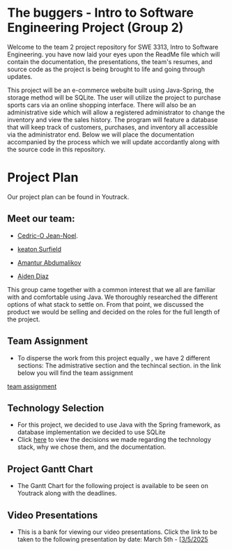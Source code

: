 # **The buggers - Intro to Software Engineering Project (Group 2)**

Welcome to the team 2 project repository for SWE 3313, Intro to Software Engineering. you have now laid your eyes upon the ReadMe file which will contain the documentation, the presentations, the team's resumes, and source code as the project is being brought to life and going through updates. 

This project will be an e-commerce website built using Java-Spring, the storage method will be SQLite.
The user will utilize the project to purchase sports cars via an online shopping interface. 
There will also be an administrative side which will allow a registered administrator to change the inventory and view the sales history.
The program will feature a database that will keep track of customers, purchases, and inventory all accessible via the administrator end.
Below we will place the documentation accompanied by the process which we will update accordantly along with the source code in this repository.


# **Project Plan**
Our project plan can be found in Youtrack.

## Meet our team: 
 - [Cedric-O Jean-Noel](/Resumes/Cedric_resume.md).


 - [keaton Surfield](/Resumes/Keaton_Resume.md)


  - [Amantur Abdumalikov](/Resumes/Amantur'sResume.md)


 - [Aiden Diaz](/Aiden_resume.md)

   
This group came together with a common interest that we all are familiar with and comfortable using Java.
We thoroughly researched the different options of what stack to settle on. 
From that point, we discussed the product we would be selling and decided on the roles for the full length of the
project.
## Team Assignment


- To disperse the work from this project equally , we have 2 different sections: The admistrative section and the techincal section. in the link below you will find the team assignment

  
[team assignment](Team_Assignments.md)

## **Technology Selection**


- For this project, we decided to use Java with the Spring framework, as database implementation we decided to use SQLite
- Click [here](/technologyRequirements.md) to view the decisions we made regarding the technology stack, why we chose them, and the documentation.

## **Project Gantt Chart**
- The Gantt Chart for the following project is available to be seen on Youtrack along with the deadlines.

## **Video Presentations**
- This is a bank for viewing our video presentations. Click the link to be taken to the following presentation by date:
    March 5th - [[3/5/2025](https://drive.google.com/file/d/1CGC0eT-u1l_KQ_GLPqiV0sZoJ8xF_D01/view?usp=sharing)


